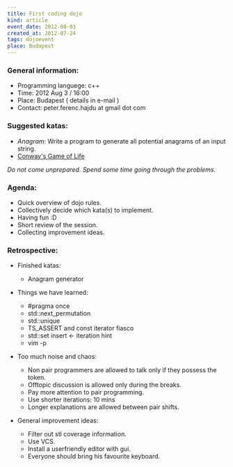 ```yaml
---
title: First coding dojo
kind: article
event_date: 2012-08-03
created_at: 2012-07-24
tags: dojoevent
place: Budapest
---
```


### General information:

* Programming languege: c++
* Time: 2012 Aug 3 / 16:00
* Place: Budapest ( details in e-mail )
* Contact: peter.ferenc.hajdu at gmail dot com

### Suggested katas:

* _Anagram_: Write a program to generate all potential anagrams of an input string.
* [Conway's Game of Life](http://en.wikipedia.org/wiki/Conway's_Game_of_Life)

_Do not come unprepared. Spend some time going through the problems._

### Agenda:

* Quick overview of dojo rules.
* Collectively decide which kata(s) to implement.
* Having fun :D
* Short review of the session.
* Collecting improvement ideas.

### Retrospective:

* Finished katas:
  * Anagram generator

* Things we have learned:
  * \#pragma once
  * std::next_permutation
  * std::unique
  * TS_ASSERT and const iterator fiasco
  * std::set insert <- iteration hint
  * vim -p

* Too much noise and chaos:
  * Non pair programmers are allowed to talk only if they possess the token.
  * Offtopic discussion is allowed only during the breaks.
  * Pay more attention to pair programming.
  * Use shorter iterations: 10 mins
  * Longer explanations are allowed between pair shifts.

* General improvement ideas:
  * Filter out stl coverage information.
  * Use VCS.
  * Install a userfriendly editor with gui.
  * Everyone should bring his favourite keyboard.

